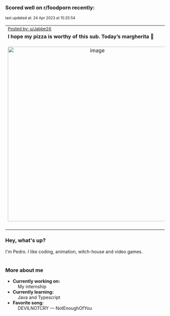 ### Scored well on r/foodporn recently:

<p align="left"><sub>last updated at: 24 Apr 2023 at 15:25:54</sub></p>

|   |
| --- |
| <sub>[Posted by: u/Jabbe26][source]</sub> |
| **I hope my pizza is worthy of this sub. Today’s margherita 🍕** | 
|<p align="center"> <img alt="image" src="https://i.redd.it/688jxb2v2pva1.jpg" width="550" /> </p>|
|   |

### Hey, what's up?

I'm Pedro. I like coding, animation, witch-house and video games.<br><br>

### More about me
- **Currently working on:**  
&nbsp;&nbsp;&nbsp;&nbsp;My internship
- **Currently learning:**  
&nbsp;&nbsp;&nbsp;&nbsp;Java and Typescript
- **Favorite song:**  
&nbsp;&nbsp;&nbsp;&nbsp;DEVILNOTCRY — NotEnoughOfYou<br><br>

  



  
  
  
[linkedin]: https://linkedin.com/in/pedro-h-r-gomes-8a487b14a/
[gmail]: mailto:pilique11@gmail.com
[source]: https://reddit.com/r/FoodPorn/comments/12wf1nn/i_hope_my_pizza_is_worthy_of_this_sub_todays/
[redditAPI]: https://www.reddit.com/dev/api/